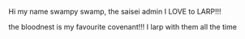 Hi my name swampy swamp, the saisei admin
I LOVE to LARP!!!

the bloodnest is my favourite covenant!!! I larp with them all the time

<!---
swampyswamp12345/swampyswamp12345 is a ✨ special ✨ repository because its `README.md` (this file) appears on your GitHub profile.
You can click the Preview link to take a look at your changes.
--->
